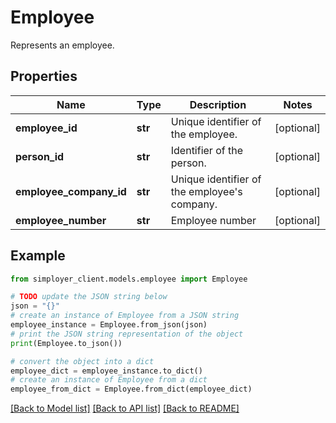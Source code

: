 # Employee

Represents an employee.

## Properties

Name | Type | Description | Notes
------------ | ------------- | ------------- | -------------
**employee_id** | **str** | Unique identifier of the employee. | [optional] 
**person_id** | **str** | Identifier of the person. | [optional] 
**employee_company_id** | **str** | Unique identifier of the employee&#39;s company. | [optional] 
**employee_number** | **str** | Employee number | [optional] 

## Example

```python
from simployer_client.models.employee import Employee

# TODO update the JSON string below
json = "{}"
# create an instance of Employee from a JSON string
employee_instance = Employee.from_json(json)
# print the JSON string representation of the object
print(Employee.to_json())

# convert the object into a dict
employee_dict = employee_instance.to_dict()
# create an instance of Employee from a dict
employee_from_dict = Employee.from_dict(employee_dict)
```
[[Back to Model list]](../README.md#documentation-for-models) [[Back to API list]](../README.md#documentation-for-api-endpoints) [[Back to README]](../README.md)


